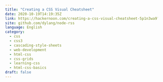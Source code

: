 ```yaml
---
title: "Creating a CSS Visual Cheatsheet"
date: 2020-10-19T14:19:35Z
link: https://hackernoon.com/creating-a-css-visual-cheatsheet-5p1n3wa9?source=rss&utm_medium=RSS&utm_source=news.12bit.vn
site: github.com/dylang/node-rss
language: English
category:
  - css
  - css3
  - cascading-style-sheets
  - web-development
  - html-css
  - css-grids
  - learning-css
  - html-css-basics
draft: false
---
```

